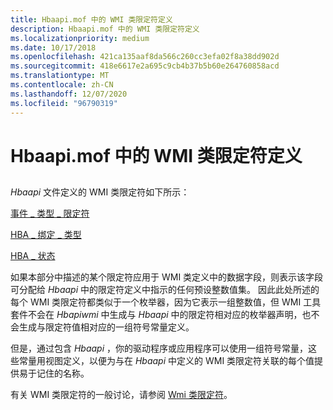 ```yaml
---
title: Hbaapi.mof 中的 WMI 类限定符定义
description: Hbaapi.mof 中的 WMI 类限定符定义
ms.localizationpriority: medium
ms.date: 10/17/2018
ms.openlocfilehash: 421ca135aaf8da566c260cc3efa02f8a38dd902d
ms.sourcegitcommit: 418e6617e2a695c9cb4b37b5b60e264760858acd
ms.translationtype: MT
ms.contentlocale: zh-CN
ms.lasthandoff: 12/07/2020
ms.locfileid: "96790319"
---
```

# <a name="wmi-class-qualifier-definitions-in-hbaapimof"></a>Hbaapi.mof 中的 WMI 类限定符定义


## <span id="ddk_wmi_class_qualifier_definitions_in_hbaapi_mof_kr"></span><span id="DDK_WMI_CLASS_QUALIFIER_DEFINITIONS_IN_HBAAPI_MOF_KR"></span>


*Hbaapi* 文件定义的 WMI 类限定符如下所示：

[事件 \_ 类型 \_ 限定符](event-types-qualifiers.md)

[HBA \_ 绑定 \_ 类型](hba-bind-type.md)

[HBA \_ 状态](hba-status.md)

如果本部分中描述的某个限定符应用于 WMI 类定义中的数据字段，则表示该字段可分配给 *Hbaapi* 中的限定符定义中指示的任何预设整数值集。 因此此处所述的每个 WMI 类限定符都类似于一个枚举器，因为它表示一组整数值，但 WMI 工具套件不会在 *Hbapiwmi* 中生成与 *Hbaapi* 中的限定符相对应的枚举器声明，也不会生成与限定符值相对应的一组符号常量定义。

但是，通过包含 *Hbaapi* ，你的驱动程序或应用程序可以使用一组符号常量，这些常量用视图定义，以便为与在 *Hbaapi* 中定义的 WMI 类限定符关联的每个值提供易于记住的名称。

有关 WMI 类限定符的一般讨论，请参阅 [Wmi 类限定符](../kernel/wmi-class-qualifiers.md)。

 

